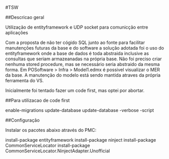 #TSW

##Descricao geral


Utilização de entityframework e UDP socket para comunicção entre aplicações

Com a proposta de não ter cógido SQL junto ao fonte para facilitar manutenções futuras da base e do software a solução
adotada foi o uso do entityframework onde a base de dados é toda abstraida inclusive as consultas que seriam armazeanadas na 
própria base.
Não foi preciso criar nenhuma stored procedure, mas se necessário seria abstraido da mesma forma.
Em POSoftware > Infra > Model1.edmx é possivel visualizar o MER da base. A manutenção do modelo está sendo 
mantida atraves da própria ferramenta do VS. 

Inicialmente foi tentado fazer um code first, mas optei por abortar. 

##Para utilizacao de code first

enable-migrations
update-database
update-database -verbose -script

##Configuração 

Instalar os pacotes abaixo através do PMC:

install-package entityframework
install-package ninject
install-package CommonServiceLocator
install-package CommonServiceLocator.NinjectAdapter.Unofficial
